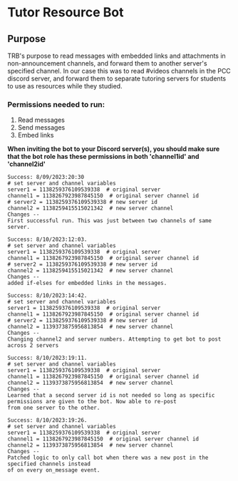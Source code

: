 # Tutor Resource Bot

## Purpose
TRB's purpose to read messages with embedded links and attachments in non-announcement channels, and forward them to another server's specified channel. In our case this was to read #videos channels in the PCC discord server, and forward them to separate tutoring servers for students to use as resources while they studied. 

### Permissions needed to run:
1. Read messages
2. Send messages
3. Embed links


**When inviting the bot to your Discord server(s), you should make sure that the bot role has these permissions in both 'channel1id' and 'channel2id'**
~~~~~~~~~~~~~~~~~~~~~~~~~~~~~~~~~~~~~~~~~~~~~~~~~~~~~~~~~~~~~~~~~~~~~~~~~~~~~~~~~~
Success: 8/09/2023:20:30
# set server and channel variables
server1 = 1138259376109539338  # original server
channel1 = 1138267923987845150  # original server channel id
# server2 = 1138259376109539338 # new server id
channel2 = 1138259415515021342  # new server channel
Changes --
First successful run. This was just between two channels of same server.

Success: 8/10/2023:12:03.
# set server and channel variables
server1 = 1138259376109539338  # original server
channel1 = 1138267923987845150  # original server channel id
# server2 = 1138259376109539338 # new server id
channel2 = 1138259415515021342  # new server channel
Changes --
added if-elses for embedded links in the messages.

Success: 8/10/2023:14:42.
# set server and channel variables
server1 = 1138259376109539338  # original server
channel1 = 1138267923987845150  # original server channel id
# server2 = 1138259376109539338 # new server id
channel2 = 1139373875956813854  # new server channel
Changes --
Changing channel2 and server numbers. Attempting to get bot to post across 2 servers

Success: 8/10/2023:19:11.
# set server and channel variables
server1 = 1138259376109539338  # original server
channel1 = 1138267923987845150  # original server channel id
channel2 = 1139373875956813854  # new server channel
Changes --
Learned that a second server id is not needed so long as specific permissions are given to the bot. Now able to re-post
from one server to the other.

Success: 8/10/2023:19:26.
# set server and channel variables
server1 = 1138259376109539338  # original server
channel1 = 1138267923987845150  # original server channel id
channel2 = 1139373875956813854  # new server channel
Changes --
Patched logic to only call bot when there was a new post in the specified channels instead
of on every on_message event.
